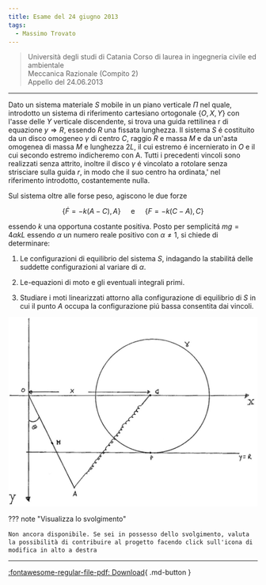 ```yaml
---
title: Esame del 24 giugno 2013
tags:
  - Massimo Trovato
---
```


> Università degli studi di Catania Corso di laurea in ingegneria civile ed ambientale <br> Meccanica Razionale (Compito 2)<br> Appello del 24.06.2013

---

Dato un sistema materiale $S$ mobile in un piano verticale $\Pi$ nel
quale, introdotto un sistema di riferimento cartesiano ortogonale
$\{O, X, Y\}$ con l'asse delle $Y$ verticale discendente, si trova una
guida rettilinea $\mathrm{r}$ di equazione $y \Rightarrow R$, essendo
$R$ una fissata lunghezza. Il sistema $S$ é costituito da un disco
omogeneo $\gamma$ di centro $C$, raggio $R$ e massa $M$ e da un'asta
omogenea di massa $M$ e lunghezza $2 L$, il cui estremo é incernierato
in $O$ e il cui secondo estremo indicheremo con A. Tutti i precedenti
vincoli sono realizzati senza attrito, inoltre il disco $\gamma$ é
vincolato a rotolare senza strisciare sulla guida $r$, in modo che il
suo centro ha ordinata,' nel riferimento introdotto, costantemente
nulla.

Sul sistema oltre alle forse peso, agiscono le due forze

$$\{\dot{F}=-k(A-C), A\} \quad \text { e } \quad\{F=-k(C-A), C\}$$

essendo $k$ una opportuna costante positiva. Posto per semplicitá
$m g=4 \alpha k L$ essendo $\alpha$ un numero reale positivo con
$\alpha \neq 1$, si chiede di determinare:

1.  Le configurazioni di equilibrio del sistema $S$, indagando la
    stabilitá delle suddette configurazioni al variare di $\alpha$.

2.  Le-equazioni di moto e gli eventuali integrali primi.

3.  Studiare i moti linearizzati attorno alla configurazione di
    equilibrio di $S$ in cui il punto $A$ occupa la configurazione piú
    bassa consentita dai vincoli.

![image](images/2023_04_03_c2b519dab57738b76b16g-18.jpg)

??? note "Visualizza lo svolgimento"
    
    Non ancora disponibile. Se sei in possesso dello svolgimento, valuta la possibilità di contribuire al progetto facendo click sull'icona di modifica in alto a destra

---

[:fontawesome-regular-file-pdf: Download](pdf/2014-2016-t.pdf){ .md-button }